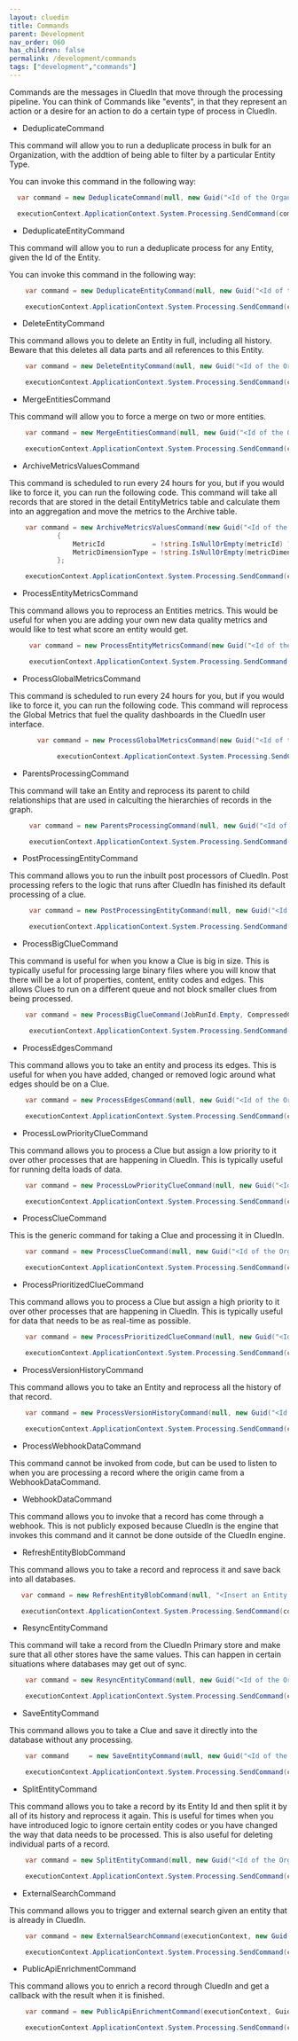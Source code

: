 ```yaml
---
layout: cluedin
title: Commands
parent: Development
nav_order: 060
has_children: false
permalink: /development/commands
tags: ["development","commands"]
---
```


Commands are the messages in CluedIn that move through the processing pipeline. You can think of Commands like "events", in that they represent an action or a desire for an action to do a certain type of process in CluedIn.

 - DeduplicateCommand

This command will allow you to run a deduplicate process in bulk for an Organization, with the addtion of being able to filter by a particular Entity Type. 

You can invoke this command in the following way:

```csharp  
  var command = new DeduplicateCommand(null, new Guid("<Id of the Organization>"));

  executionContext.ApplicationContext.System.Processing.SendCommand(command);
```

 - DeduplicateEntityCommand

This command will allow you to run a deduplicate process for any Entity, given the Id of the Entity. 

You can invoke this command in the following way:

```csharp  
    var command = new DeduplicateEntityCommand(null, new Guid("<Id of the Organization>"), new Guid("<Id of the Entity>"));

    executionContext.ApplicationContext.System.Processing.SendCommand(command);
```
 - DeleteEntityCommand

This command allows you to delete an Entity in full, including all history. Beware that this deletes all data parts and all references to this Entity.


```csharp  
    var command = new DeleteEntityCommand(null, new Guid("<Id of the Organization>"), new Guid("<Id of the Entity>"), null);

    executionContext.ApplicationContext.System.Processing.SendCommand(command);
```

 - MergeEntitiesCommand

This command will allow you to force a merge on two or more entities. 

```csharp  
    var command = new MergeEntitiesCommand(null, new Guid("<Id of the Organization>"), new Guid[] { "<Guid1>", "<Guid1>"  } );

    executionContext.ApplicationContext.System.Processing.SendCommand(command);
```

 - ArchiveMetricsValuesCommand


This command is scheduled to run every 24 hours for you, but if you would like to force it, you can run the following code. This command will take all records that are stored in the detail EntityMetrics table and calculate them into an aggregation and move the metrics to the Archive table.

```csharp  
    var command = new ArchiveMetricsValuesCommand(new Guid("<Id of the Organization>"))
            {
                MetricId            = !string.IsNullOrEmpty(metricId) ? (Guid?)new Guid(metricId) : null,
                MetricDimensionType = !string.IsNullOrEmpty(metricDimensionType) ? (MetricDimensionType?)Enum.Parse(typeof(MetricDimensionType), metricDimensionType) : null
            };

    executionContext.ApplicationContext.System.Processing.SendCommand(command);
```

 - ProcessEntityMetricsCommand

This command allows you to reprocess an Entities metrics. This would be useful for when you are adding your own new data quality metrics and would like to test what score an entity would get.

```csharp  
     var command = new ProcessEntityMetricsCommand(new Guid("<Id of the Organization>"), new Guid("<Id of the Entity>"));

     executionContext.ApplicationContext.System.Processing.SendCommand(command);
```

 - ProcessGlobalMetricsCommand

This command is scheduled to run every 24 hours for you, but if you would like to force it, you can run the following code. This command will reprocess the Global Metrics that fuel the quality dashboards in the CluedIn user interface.


```csharp  
       var command = new ProcessGlobalMetricsCommand(new Guid("<Id of the Organization>"));

            executionContext.ApplicationContext.System.Processing.SendCommand(command);
```

 - ParentsProcessingCommand

This command will take an Entity and reprocess its parent to child relationships that are used in calculting the hierarchies of records in the graph.


```csharp  
     var command = new ParentsProcessingCommand(null, new Guid("<Id of the Organization>"), new Guid("<Id of the Entity>"), ParentProcessingDirection.Up);

     executionContext.ApplicationContext.System.Processing.SendCommand(command);
```

 - PostProcessingEntityCommand

 This command allows you to run the inbuilt post processors of CluedIn. Post processing refers to the logic that runs after CluedIn has finished its default processing of a clue. 


```csharp  
     var command = new PostProcessingEntityCommand(null, new Guid("<Id of the Organization>"), new Guid("<Id of the Entity>"));

     executionContext.ApplicationContext.System.Processing.SendCommand(command);
```

 - ProcessBigClueCommand

This command is useful for when you know a Clue is big in size. This is typically useful for processing large binary files where you will know that there will be a lot of properties, content, entity codes and edges. This allows Clues to run on a different queue and not block smaller clues from being processed. 


```csharp  
    var command = new ProcessBigClueCommand(JobRunId.Empty, CompressedClue.Compress(clue, executionContext.ApplicationContext));

     executionContext.ApplicationContext.System.Processing.SendCommand(command);
```

 - ProcessEdgesCommand

 This command allows you to take an entity and process its edges. This is useful for when you have added, changed or removed logic around what edges should be on a Clue. 


```csharp  
    var command = new ProcessEdgesCommand(null, new Guid("<Id of the Organization>"), new Guid("<Id of the Entity>"));

    executionContext.ApplicationContext.System.Processing.SendCommand(command);
```

 - ProcessLowPriorityClueCommand

 This command allows you to process a Clue but assign a low priority to it over other processes that are happening in CluedIn. This is typically useful for running delta loads of data. 


```csharp  
    var command = new ProcessLowPriorityClueCommand(null, new Guid("<Id of the Organization>"), new Guid("<Id of the Entity>"));

    executionContext.ApplicationContext.System.Processing.SendCommand(command);
```

 - ProcessClueCommand

 This is the generic command for taking a Clue and processing it in CluedIn.


```csharp  
    var command = new ProcessClueCommand(null, new Guid("<Id of the Organization>"), new Guid("<Id of the Entity>"));

    executionContext.ApplicationContext.System.Processing.SendCommand(command);
```

 - ProcessPrioritizedClueCommand

 This command allows you to process a Clue but assign a high priority to it over other processes that are happening in CluedIn. This is typically useful for data that needs to be as real-time as possible.


```csharp  
    var command = new ProcessPrioritizedClueCommand(null, new Guid("<Id of the Organization>"), new Guid("<Id of the Entity>"));

    executionContext.ApplicationContext.System.Processing.SendCommand(command);
```

 - ProcessVersionHistoryCommand

This command allows you to take an Entity and reprocess all the history of that record. 


```csharp  
    var command = new ProcessVersionHistoryCommand(null, new Guid("<Id of the Organization>"), new Guid("<Id of the Entity>"));

    executionContext.ApplicationContext.System.Processing.SendCommand(command);
```

 - ProcessWebhookDataCommand

This command cannot be invoked from code, but can be used to listen to when you are processing a record where the origin came from a WebhookDataCommand.

 - WebhookDataCommand

This command allows you to invoke that a record has come through a webhook. This is not publicly exposed because CluedIn is the engine that invokes this command and it cannot be done outside of the CluedIn engine. 


 - RefreshEntityBlobCommand

 This command allows you to take a record and reprocess it and save back into all databases. 


 ```csharp  
    var command = new RefreshEntityBlobCommand(null, "<Insert an Entity Code>", new Guid("<Id of the Organization>"));

    executionContext.ApplicationContext.System.Processing.SendCommand(command);
```

 - ResyncEntityCommand

 This command will take a record from the CluedIn Primary store and make sure that all other stores have the same values. This can happen in certain situations where databases may get out of sync.


```csharp  
    var command = new ResyncEntityCommand(null, new Guid("<Id of the Organization>"), new Guid("<Id of the Entity>"), null);

    executionContext.ApplicationContext.System.Processing.SendCommand(command);
```

 - SaveEntityCommand

This command allows you to take a Clue and save it directly into the database without any processing.

```csharp  
    var command     = new SaveEntityCommand(null, new Guid("<Id of the Organization>"), CompressedClue.Compress(clue, executionContext.ApplicationContext), "<Insert an Entity Code>");

    executionContext.ApplicationContext.System.Processing.SendCommand(command);
```

 - SplitEntityCommand

This command allows you to take a record by its Entity Id and then split it by all of its history and reprocess it again. This is useful for times when you have introduced logic to ignore certain entity codes or you have changed the way that data needs to be processed. This is also useful for deleting individual parts of a record.  

```csharp  
    var command = new SplitEntityCommand(null, new Guid("<Id of the Organization>"), new Guid("<Id of the Entity>"), null);

    executionContext.ApplicationContext.System.Processing.SendCommand(command);
```

 - ExternalSearchCommand

 This command allows you to trigger and external search given an entity that is already in CluedIn.


```csharp  
    var command = new ExternalSearchCommand(executionContext, new Guid("<Id of the Entity>"), entity.ProcessedData);

    executionContext.ApplicationContext.System.Processing.SendCommand(command);
```

 - PublicApiEnrichmentCommand


 This command allows you to enrich a record through CluedIn and get a callback with the result when it is finished.


```csharp  
    var command = new PublicApiEnrichmentCommand(executionContext, Guid.NewGuid(), "<HttpRequest>", "Your Callback Address", EnrichmentWebhookCallbackFormat.Json, "<EnrichmentWebhookCallbackSchema>");

    executionContext.ApplicationContext.System.Processing.SendCommand(command);
```